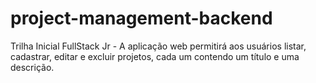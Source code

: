 # project-management-backend
Trilha Inicial FullStack Jr - A aplicação web permitirá aos usuários listar, cadastrar, editar e excluir projetos, cada um contendo um título e uma descrição.
